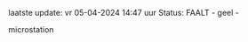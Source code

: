 laatste update: 
vr 05-04-2024 14:47   uur 
Status: FAALT - geel - 
<div class="service Y">microstation</div>